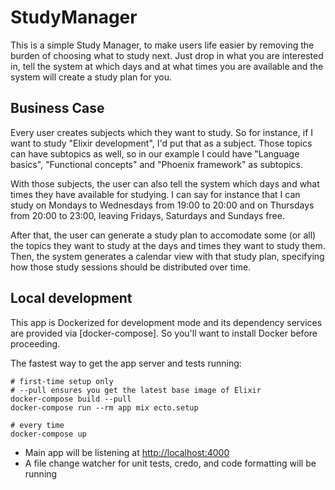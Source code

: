 # StudyManager

This is a simple Study Manager, to make users life easier by removing the burden of choosing what to
study next. Just drop in what you are interested in, tell the system at which days and at what times
you are available and the system will create a study plan for you.

## Business Case

Every user creates subjects which they want to study. So for instance, if I want to study "Elixir
development", I'd put that as a subject. Those topics can have subtopics as well, so in our example
I could have "Language basics", "Functional concepts" and "Phoenix framework" as subtopics.

With those subjects, the user can also tell the system which days and what times they have available
for studying. I can say for instance that I can study on Mondays to Wednesdays from 19:00 to 20:00
and on Thursdays from 20:00 to 23:00, leaving Fridays, Saturdays and Sundays free.

After that, the user can generate a study plan to accomodate some (or all) the topics they want to
study at the days and times they want to study them. Then, the system generates a calendar view with
that study plan, specifying how those study sessions should be distributed over time.

## Local development

This app is Dockerized for development mode and its dependency services are provided via
[docker-compose]. So you'll want to install Docker before proceeding.

The fastest way to get the app server and tests running:

```shell
# first-time setup only
# --pull ensures you get the latest base image of Elixir
docker-compose build --pull
docker-compose run --rm app mix ecto.setup

# every time
docker-compose up
```

- Main app will be listening at [http://localhost:4000](http://localhost:4000)
- A file change watcher for unit tests, credo, and code formatting will be running
